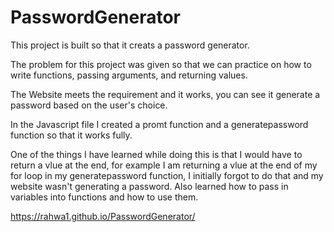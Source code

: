 # PasswordGenerator

This project is built so that it creats a password generator.

The problem for this project was given so that we can practice on how to write functions, passing arguments, and returning values. 

The Website meets the requirement and it works, you can see it generate a password based on the user's choice. 

In the Javascript file I created a promt function and a generatepassword function so that it works fully. 

One of the things I have learned while doing this is that I would have to return a vlue at the end, for example I am returning a vlue at the end of my for loop in my generatepassword function, I initially forgot to do that and my website wasn't generating a password. Also learned how to pass in variables into functions and how to use them. 


https://rahwa1.github.io/PasswordGenerator/
